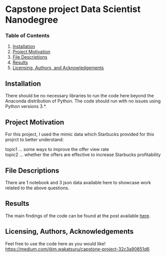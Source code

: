 # Capstone project Data Scientist Nanodegree

### Table of Contents

1. [Installation](#installation)
2. [Project Motivation](#motivation)
3. [File Descriptions](#files)
4. [Results](#results)
5. [Licensing, Authors, and Acknowledgements](#licensing)

## Installation <a name="installation"></a>

There should be no necessary libraries to run the code here beyond the Anaconda distribution of Python.  The code should run with no issues using Python versions 3.*.

## Project Motivation<a name="motivation"></a>

For this project, I used the mimic data which Starbucks provided for this projrct to better understand:

topic1 ... some ways to improve the offer view rate  
topic2 ...  whether the offers are effective to increase Starbucks profitability  

## File Descriptions <a name="files"></a>

There are 1 notebook and 3 json data available here to showcase work related to the above questions.

## Results<a name="results"></a>

The main findings of the code can be found at the post available [here](https://medium.com/@m.wakatsuru/capstone-project-32c3a90851d6).

## Licensing, Authors, Acknowledgements<a name="licensing"></a>

Feel free to use the code here as you would like! 
https://medium.com/@m.wakatsuru/capstone-project-32c3a90851d6
